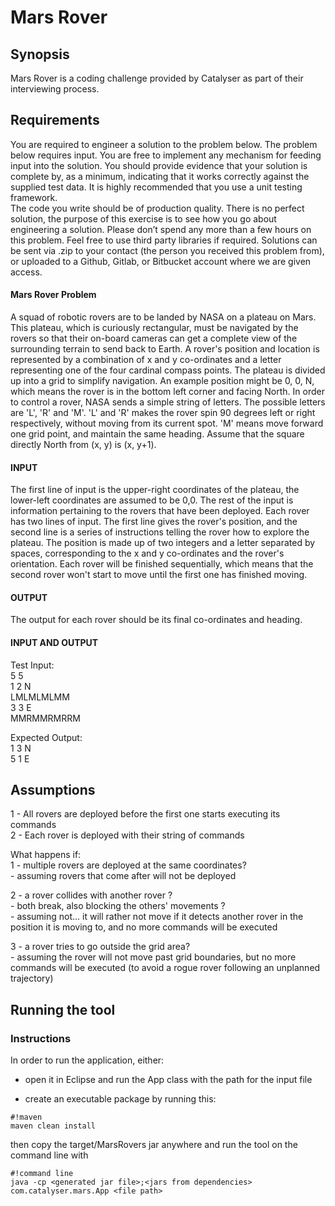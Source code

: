 # Mars Rover #


## Synopsis ##


Mars Rover is a coding challenge provided by Catalyser as part of their interviewing process.

## Requirements ##

You are required to engineer a solution to the problem below. 
The problem below requires input. You are free to implement any mechanism for feeding input into the solution. 
You should provide evidence that your solution is complete by, as a minimum, indicating that it works correctly against the supplied
test data. It is highly recommended that you use a unit testing framework.  
The code you write should be of production quality. There is no perfect solution, the purpose of this
exercise is to see how you go about engineering a solution. Please don’t spend any more than a few
hours on this problem. Feel free to use third party libraries if required.
Solutions can be sent via .zip to your contact (the person you received this problem from), or uploaded
to a Github, Gitlab, or Bitbucket account where we are given access.

#### Mars Rover Problem ####

A squad of robotic rovers are to be landed by NASA on a plateau on Mars. This plateau, which is
curiously rectangular, must be navigated by the rovers so that their on-board cameras can get a
complete view of the surrounding terrain to send back to Earth. A rover's position and location is
represented by a combination of x and y co-ordinates and a letter representing one of the four cardinal
compass points. The plateau is divided up into a grid to simplify navigation. An example position
might be 0, 0, N, which means the rover is in the bottom left corner and facing North. In order to
control a rover, NASA sends a simple string of letters. The possible letters are 'L', 'R' and 'M'. 'L' and
'R' makes the rover spin 90 degrees left or right respectively, without moving from its current spot. 'M'
means move forward one grid point, and maintain the same heading.
Assume that the square directly North from (x, y) is (x, y+1).


#### INPUT ####

The first line of input is the upper-right coordinates of the plateau, the lower-left coordinates are
assumed to be 0,0.
The rest of the input is information pertaining to the rovers that have been deployed. Each rover has
two lines of input. The first line gives the rover's position, and the second line is a series of instructions
telling the rover how to explore the plateau. The position is made up of two integers and a letter
separated by spaces, corresponding to the x and y co-ordinates and the rover's orientation.
Each rover will be finished sequentially, which means that the second rover won't start to move until
the first one has finished moving.

#### OUTPUT ####

The output for each rover should be its final co-ordinates and heading.

#### INPUT AND OUTPUT ####

Test Input:  
5 5  
1 2 N  
LMLMLMLMM  
3 3 E  
MMRMMRMRRM  

Expected Output:  
1 3 N  
5 1 E  

## Assumptions ##

1 - All rovers are deployed before the first one starts executing its commands  
2 - Each rover is deployed with their string of commands  

What happens if:  
1 - multiple rovers are deployed at the same coordinates?  
    - assuming rovers that come after will not be deployed  
   
2 - a rover collides with another rover ?  
    - both break, also blocking the others' movements ?  
    - assuming not... it will rather not move if it detects another rover in the position it is moving to, and no more commands will be executed  
  
3 - a rover tries to go outside the grid area?  
    - assuming the rover will not move past grid boundaries, but no more commands will be executed (to avoid a rogue rover following an unplanned trajectory)  


## Running the tool ##


### Instructions ###

In order to run the application, either: 

* open it in Eclipse and run the App class with the path for the input file

* create an executable package by running this: 


```
#!maven
maven clean install
```

then copy the target/MarsRovers jar anywhere and run the tool on the command line with 


```
#!command line
java -cp <generated jar file>;<jars from dependencies> com.catalyser.mars.App <file path>
```

